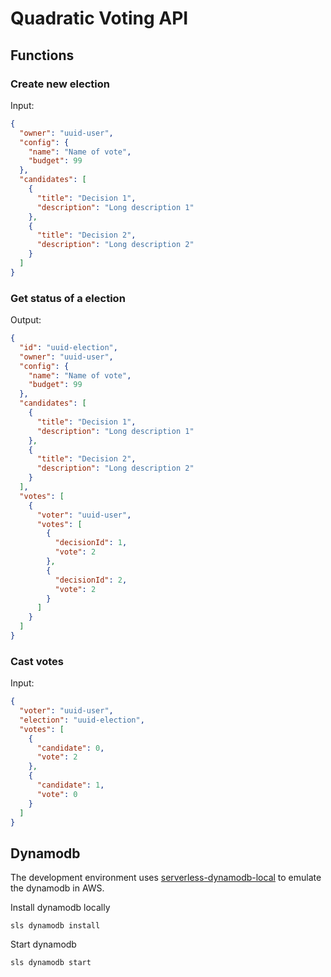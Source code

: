 # Quadratic Voting API

## Functions

### Create new election

Input:

```json
{
  "owner": "uuid-user",
  "config": {
    "name": "Name of vote",
    "budget": 99
  },
  "candidates": [
    {
      "title": "Decision 1",
      "description": "Long description 1"
    },
    {
      "title": "Decision 2",
      "description": "Long description 2"
    }
  ]
}
```

### Get status of a election

Output:

```json
{
  "id": "uuid-election",
  "owner": "uuid-user",
  "config": {
    "name": "Name of vote",
    "budget": 99
  },
  "candidates": [
    {
      "title": "Decision 1",
      "description": "Long description 1"
    },
    {
      "title": "Decision 2",
      "description": "Long description 2"
    }
  ],
  "votes": [
    {
      "voter": "uuid-user",
      "votes": [
        {
          "decisionId": 1,
          "vote": 2
        },
        {
          "decisionId": 2,
          "vote": 2
        }
      ]
    }
  ]
}
```

### Cast votes

Input:

```json
{
  "voter": "uuid-user",
  "election": "uuid-election",
  "votes": [
    {
      "candidate": 0,
      "vote": 2
    },
    {
      "candidate": 1,
      "vote": 0
    }
  ]
}
```

## Dynamodb

The development environment uses [serverless-dynamodb-local](https://www.npmjs.com/package/serverless-dynamodb-local) to emulate the dynamodb in AWS.

Install dynamodb locally

```
sls dynamodb install
```

Start dynamodb

```
sls dynamodb start
```
